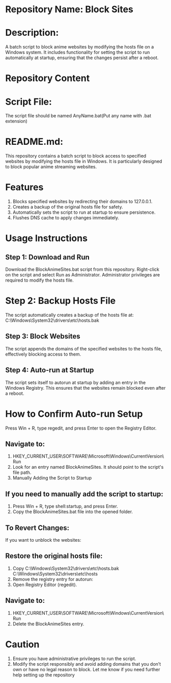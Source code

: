# Repository Name: Block Sites

# Description:
A batch script to block anime websites by modifying the hosts file on a Windows system. It includes functionality for setting the script to run automatically at startup, ensuring that the changes persist after a reboot.

# Repository Content

# Script File:
The script file should be named AnyName.bat(Put any name with .bat extension)

# README.md:

This repository contains a batch script to block access to specified websites by modifying the hosts file in Windows. It is particularly designed to block popular anime streaming websites.

# Features
1. Blocks specified websites by redirecting their domains to 127.0.0.1.
2. Creates a backup of the original hosts file for safety.
3. Automatically sets the script to run at startup to ensure persistence.
4. Flushes DNS cache to apply changes immediately.

# Usage Instructions
## Step 1: Download and Run
Download the BlockAnimeSites.bat script from this repository.
Right-click on the script and select Run as Administrator.
Administrator privileges are required to modify the hosts file.

# Step 2: Backup Hosts File
The script automatically creates a backup of the hosts file at:
C:\Windows\System32\drivers\etc\hosts.bak

## Step 3: Block Websites
The script appends the domains of the specified websites to the hosts file, effectively blocking access to them.

## Step 4: Auto-run at Startup
The script sets itself to autorun at startup by adding an entry in the Windows Registry. This ensures that the websites remain blocked even after a reboot.

# How to Confirm Auto-run Setup
Press Win + R, type regedit, and press Enter to open the Registry Editor.

## Navigate to:
1. HKEY_CURRENT_USER\SOFTWARE\Microsoft\Windows\CurrentVersion\Run
2. Look for an entry named BlockAnimeSites. It should point to the script's file path.
3. Manually Adding the Script to Startup

## If you need to manually add the script to startup:
1. Press Win + R, type shell:startup, and press Enter.
2. Copy the BlockAnimeSites.bat file into the opened folder.

## To Revert Changes:
If you want to unblock the websites:

## Restore the original hosts file:
1. Copy C:\Windows\System32\drivers\etc\hosts.bak C:\Windows\System32\drivers\etc\hosts
2. Remove the registry entry for autorun:
3. Open Registry Editor (regedit).

## Navigate to:
1. HKEY_CURRENT_USER\SOFTWARE\Microsoft\Windows\CurrentVersion\Run
2. Delete the BlockAnimeSites entry.

# Caution
1. Ensure you have administrative privileges to run the script.
2. Modify the script responsibly and avoid adding domains that you don’t own or have no legal reason to block.
Let me know if you need further help setting up the repository

